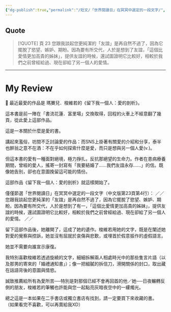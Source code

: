 ```yaml
---
{"dg-publish":true,"permalink":"/短文/「世界閱讀日」在冥冥中選定的一段文字/","title":"「世界閱讀日」在冥冥中選定的一段文字","tags":["#Reading_Notes","#瑪賽兒．梭維若"],"noteIcon":"3","created":"2025-05-10T23:35:13.000+08:00","updated":"2025-05-30T07:07:39.000+08:00"}
---
```








## Quote


> [!QUOTE] 頁 23
> 您跟我談起您更純潔的「友誼」是再自然不過了，因為它擺脫了慾望、嫉妒、期盼。因為要有所交代，人於是想到了友誼，「這個比愛情更加高貴的姊妹」，提供友誼的時候，還試圖證明它比較好，相較於我們之前曾經給過、現在卻給了另一個人的愛情。


---

# My Review

📕 最近最愛的作品是 瑪賽兒．梭維若的《留下我一個人：愛的剖析》。

這本書是前一陣在「書流花蓮．富里場」交換取得，回程的火車上不經意翻了幾頁，從此愛上這部作品。

這是一本關於什麼是愛的書。

講起來濫俗，坊間不乏討論愛的作品：而SNS上掛著有關愛的介紹和分享，泰半也醉翁之意不在酒：不在乎如何探索什麼是愛，而只是想與另一個人愛(v.)。

但這本書的愛有一種面對絕境，極力掙扎，反抗那絕望的生命力。作者在患病療養期間，曾經的愛人，搖寄一封寫有「我要結婚了……我們友誼永存……」的信。既像她告別，卻也在意圖挽留這可能的情份。

這部作品《留下我一個人：愛的剖析》就這樣開始了。

僅僅節選「世界閱讀日」在冥冥中選定的一段文字（中文版第23頁第4行）：
／／
您跟我談起您更純潔的「友誼」是再自然不過了，因為它擺脫了慾望、嫉妒、期盼。因為要有所交代，人於是想到了有一，「這個比愛情更加高貴的姊妹」，提供友誼的時候，還試圖證明它比較好，相較於我們之前曾經給過、現在卻給了另一個人的愛情。
／／

留下這部作品後，她離開了，這成了她的遺作。梭維若用她的文字，既是在闡述她對愛的覺察與控訴，她並沒有屈就於哀傷與悲歎，或埋首於假意振作的虛假語言。

她並不需要向誰宣示康復。

我特別喜歡梭維若透過旋繞的文字，細細拆解兩人相處時光中的那些隻言片語（以及那男的寄來的「婚禮通知書」）；像一把細膩的拆信刀，滑開關係的封口，取出藏在話語背後的意圖與情慾。

誠致推薦給所有為愛所苦──特別是對那個已經不會再回首的他／她──日夜輾轉反側的朋友，梭維若的筆觸也許能與您一起點亮灰暗夜空中的一縷燭光。

總之這是一本如果在二手書店或獨立書店有找到，請一定要買下來收藏的書。
（如果看完不喜歡，可以再賣給我XD）


